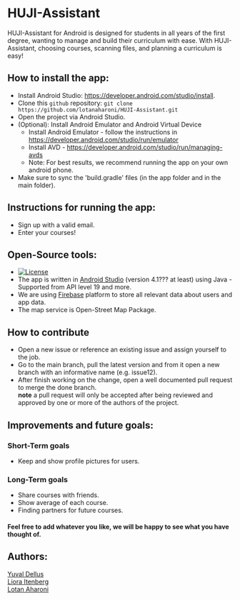 # HUJI-Assistant
HUJI-Assistant for Android is designed for students in all years of the first degree, wanting to manage and build their curriculum with ease.
With HUJI-Assistant, choosing courses, scanning files, and planning a curriculum is easy!

## How to install the app:
* Install Android Studio: https://developer.android.com/studio/install.
* Clone this `github` repository: `git clone https://github.com/lotanaharoni/HUJI-Assistant.git`
* Open the project via Android Studio.
* (Optional): Install Android Emulator and Android Virtual Device
  * Install Android Emulator - follow the instructions in https://developer.android.com/studio/run/emulator
  * Install AVD - https://developer.android.com/studio/run/managing-avds
  * Note: For best results, we recommend running the app on your own android phone.
* Make sure to sync the 'build.gradle' files (in the app folder and in the main folder).

## Instructions for running the app:
* Sign up with a valid email.
* Enter your courses!<br/>

## Open-Source tools:
* [![License](https://img.shields.io/badge/License-MIT-red.svg)](https://www.mit.edu/~amini/LICENSE.md)
* The app is written in [Android Studio](https://developer.android.com/studio) (version 4.1??? at least) using Java - Supported from API level 19 and more.
* We are using [Firebase](https://firebase.google.com/) platform to store all relevant data about users and app data.
* The map service is Open-Street Map Package.

## How to contribute
* Open a new issue or reference an existing issue and assign yourself to the job.
* Go to the main branch, pull the latest version and from it open a new branch with an informative name (e.g. issue12).
* After finish working on the change, open a well documented pull request to merge the done branch.<br/>
**note** a pull request will only be accepted after being reviewed and approved by one or more of the authors of the project.

## Improvements and future goals:
### Short-Term goals
* Keep and show profile pictures for users.
### Long-Term goals
* Share courses with friends.
* Show average of each course.
* Finding partners for future courses.
#### Feel free to add whatever you like, we will be happy to see what you have thought of.

## Authors:
[Yuval Dellus](https://github.com/YuvalDellus)<br/> [Liora Itenberg](https://github.com/liorait)<br/>[Lotan Aharoni](https://github.com/lotanaharoni)<br/>
